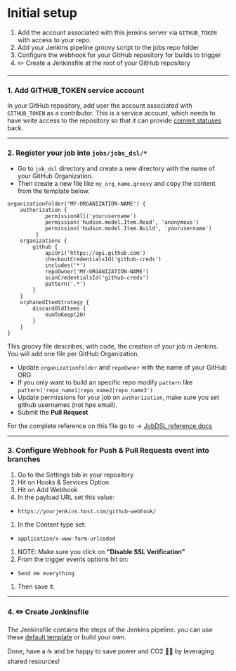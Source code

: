 # Initial setup

1. Add the account associated with this jenkins server via `GITHUB_TOKEN` with access to your repo.
2. Add your Jenkins pipeline groovy script to the jobs repo folder
3. Configure the webhook for your GitHub repository for builds to trigger
4. :pencil2: Create a Jenkinsfile at the root of your GitHub repository

***

### 1. Add GITHUB_TOKEN service account

In your GitHub repository, add user the account associated with `GITHUB_TOKEN` as a contributor.
This is a service account, which needs to have write access to the repository
so that it can provide
[commit statuses](https://github.com/blog/1227-commit-status-api) back.

***

### 2. Register your job into ``jobs/jobs_dsl/*``

  - Go to ``job_dsl`` directory and create a new directory with
    the name of your GitHub Organization.
  - Then create a new file like ```my_org_name.groovy``` and copy the content from the template below.

```
organizationFolder('MY-ORGANIZATION-NAME') {
    authorization {
            permissionAll('yourusername')
            permission('hudson.model.Item.Read', 'anonymous')
            permission('hudson.model.Item.Build', 'yourusername')
         }
    organizations {
        github {
            apiUri('https://api.github.com')
            checkoutCredentialsId('github-creds')
            includes('*')
            repoOwner('MY-ORGANIZATION-NAME')
            scanCredentialsId('github-creds')
            pattern('.*')
        }
    }
    orphanedItemStrategy {
        discardOldItems {
            numToKeep(20)
        }
    }
}
```

This groovy file describes, with code, the creation of your job in Jenkins. You will add one file per
GitHub Organization.

  - Update ```organizationFolder``` and ```repoOwner``` with the name of your GitHub ORG
  - If you only want to build an specific repo modify ```pattern``` like ```pattern('repo_name1|repo_name2|repo_name3')```
  - Update permissions for your job on ```authorization```, make sure you set github usernames (not hpe email).
  - Submit the **Pull Request**

For the complete reference on this file go to -> [JobDSL reference docs](https://jenkinsci.github.io/job-dsl-plugin/#path/organizationFolder)


***

### 3. Configure Webhook for Push & Pull Requests event into branches
1. Go to the Settings tab in your repository
1. Hit on Hooks & Services Option
1. Hit on Add Webhook
1. In the payload URL set this value:
  * ```https://yourjenkins.host.com/github-webhook/```
1. In the Content type set:
  * ```application/x-www-form-urlcoded```
1. NOTE: Make sure you click on **"Disable SSL Verification"**
1. From the trigger events options hit on:
  * ```Send me everything```
1. Then save it.

***

### 4. :pencil2: Create Jenkinsfile

The Jenkinsfile contains the steps of the Jenkins pipeline. you can use these [default template](template.md) or build your own.


Done, have a :coffee: and be happy to save power and CO2 :evergreen_tree::deciduous_tree:
by leveraging shared resources!
